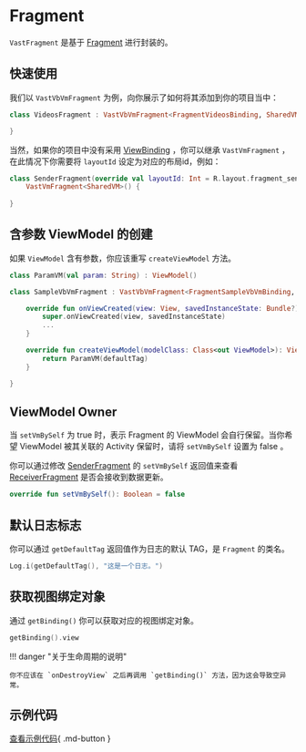 # Fragment

`VastFragment` 是基于 [Fragment](https://developer.android.com/reference/androidx/fragment/app/Fragment.html) 进行封装的。

## 快速使用

我们以 `VastVbVmFragment` 为例，向你展示了如何将其添加到你的项目当中：

```kotlin
class VideosFragment : VastVbVmFragment<FragmentVideosBinding, SharedVM>() {

}
```

当然，如果你的项目中没有采用 [ViewBinding](https://developer.android.com/topic/libraries/view-binding?hl=zh-cn) ，你可以继承 `VastVmFragment` ，在此情况下你需要将 `layoutId` 设定为对应的布局id，例如：

```kotlin
class SenderFragment(override val layoutId: Int = R.layout.fragment_sender) :
    VastVmFragment<SharedVM>() {
    
}
```

## 含参数 ViewModel 的创建

如果 `ViewModel` 含有参数，你应该重写 `createViewModel` 方法。

```kotlin
class ParamVM(val param: String) : ViewModel()
```

```kotlin
class SampleVbVmFragment : VastVbVmFragment<FragmentSampleVbVmBinding, ParamVM>() {

    override fun onViewCreated(view: View, savedInstanceState: Bundle?) {
        super.onViewCreated(view, savedInstanceState)
        ...
    }

    override fun createViewModel(modelClass: Class<out ViewModel>): ViewModel {
        return ParamVM(defaultTag)
    }

}
```

## ViewModel Owner

当 `setVmBySelf` 为 true 时，表示 Fragment 的 ViewModel 会自行保留。当你希望 ViewModel 被其关联的 Activity 保留时，请将 `setVmBySelf` 设置为 false 。

你可以通过修改 [SenderFragment](https://github.com/SakurajimaMaii/Android-Vast-Extension/tree/develop/app/src/main/kotlin/com/ave/vastgui/app/fragment/SenderFragment.kt) 的 `setVmBySelf` 返回值来查看 [ReceiverFragment](https://github.com/SakurajimaMaii/Android-Vast-Extension/tree/develop/app/src/main/kotlin/com/ave/vastgui/app/fragment/ReceiverFragment.kt) 是否会接收到数据更新。

```kotlin
override fun setVmBySelf(): Boolean = false
```

## 默认日志标志

你可以通过 `getDefaultTag` 返回值作为日志的默认 TAG，是 `Fragment` 的类名。

```kotlin
Log.i(getDefaultTag(), "这是一个日志。")
```

## 获取视图绑定对象

通过 `getBinding()` 你可以获取对应的视图绑定对象。

```kotlin
getBinding().view
```

!!! danger "关于生命周期的说明"

    你不应该在 `onDestroyView` 之后再调用 `getBinding()` 方法，因为这会导致空异常。

## 示例代码

[查看示例代码](https://github.com/SakurajimaMaii/Android-Vast-Extension/tree/develop/app/src/main/kotlin/com/ave/vastgui/app/fragment){ .md-button }
